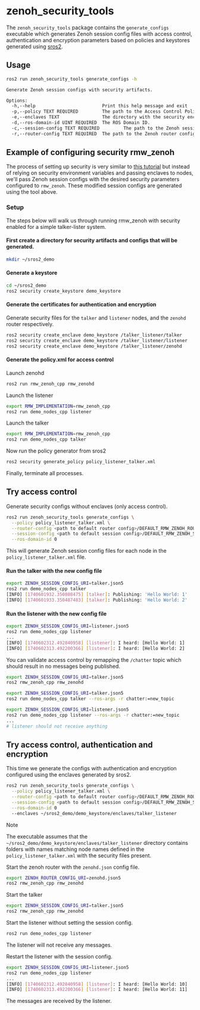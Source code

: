 # zenoh_security_tools

The `zenoh_security_tools` package contains the `generate_configs` executable which generates Zenoh session config files with access control, authentication and encryption parameters based on policies and keystores generated using [sros2](https://github.com/ros2/sros2).

## Usage
```bash
ros2 run zenoh_security_tools generate_configs -h

Generate Zenoh session configs with security artifacts.

Options:
  -h,--help                         Print this help message and exit
  -p,--policy TEXT REQUIRED         The path to the Access Control Policy file.
  -e,--enclaves TEXT                The directory with the security enclaves for the various nodes in the policy file.
  -d,--ros-domain-id UINT REQUIRED  The ROS Domain ID.
  -c,--session-config TEXT REQUIRED         The path to the Zenoh session config file.
  -r,--router-config TEXT REQUIRED  The path to the Zenoh router config file.

```

## Example of configuring security rmw_zenoh

The process of setting up security is very similar to [this tutorial](https://docs.ros.org/en/rolling/Tutorials/Advanced/Security/Introducing-ros2-security.html) but instead of relying on security environment variables and passing enclaves to nodes, we'll
pass Zenoh session configs with the desired security parameters configured to `rmw_zenoh`.
These modified session configs are generated using the tool above.

### Setup

The steps below will walk us through running rmw_zenoh with security enabled for a simple talker-lister system.

#### First create a directory for security artifacts and configs that will be generated.

```bash
mkdir ~/sros2_demo
```

#### Generate a keystore

```bash
cd ~/sros2_demo
ros2 security create_keystore demo_keystore
```

#### Generate the certificates for authentication and encryption

Generate security files for the `talker` and `listener` nodes, and the `zenohd` router respectively.

```bash
ros2 security create_enclave demo_keystore /talker_listener/talker
ros2 security create_enclave demo_keystore /talker_listener/listener
ros2 security create_enclave demo_keystore /talker_listener/zenohd
```

#### Generate the policy.xml for access control

Launch zenohd
```bash
ros2 run rmw_zenoh_cpp rmw_zenohd
```

Launch the listener
```bash
export RMW_IMPLEMENTATION=rmw_zenoh_cpp
ros2 run demo_nodes_cpp listener
```

Launch the talker
```bash
export RMW_IMPLEMENTATION=rmw_zenoh_cpp
ros2 run demo_nodes_cpp talker
```

Now run the policy generator from sros2

```bash
ros2 security generate_policy policy_listener_talker.xml
```

Finally, terminate all processes.

## Try access control

Generate security configs without enclaves (only access control).

```bash
ros2 run zenoh_security_tools generate_configs \
  --policy policy_listener_talker.xml \
  --router-config <path to default router config>/DEFAULT_RMW_ZENOH_ROUTER_CONFIG.json5 \
  --session-config <path to default session config>/DEFAULT_RMW_ZENOH_SESSION_CONFIG.json5 \
  --ros-domain-id 0
```
This will generate Zenoh session config files for each node in the `policy_listener_talker.xml` file.

#### Run the talker with the new config file

```bash
export ZENOH_SESSION_CONFIG_URI=talker.json5
ros2 run demo_nodes_cpp talker
[INFO] [1740601932.350808475] [talker]: Publishing: 'Hello World: 1'
[INFO] [1740601933.350487483] [talker]: Publishing: 'Hello World: 2'
```

#### Run the listener with the new config file
```bash
export ZENOH_SESSION_CONFIG_URI=listener.json5
ros2 run demo_nodes_cpp listener
...
[INFO] [1740602312.492840958] [listener]: I heard: [Hello World: 1]
[INFO] [1740602313.492200366] [listener]: I heard: [Hello World: 2]
```

You can validate access control by remapping the `/chatter` topic which should result in no messages being published.


```bash
export ZENOH_SESSION_CONFIG_URI=talker.json5
ros2 rmw_zenoh_cpp rmw_zenohd
```

```bash
export ZENOH_SESSION_CONFIG_URI=talker.json5
ros2 run demo_nodes_cpp talker --ros-args -r chatter:=new_topic
```

```bash
export ZENOH_SESSION_CONFIG_URI=listener.json5
ros2 run demo_nodes_cpp listener --ros-args -r chatter:=new_topic
...
# listener should not receive anything
```

## Try access control, authentication and encryption

This time we generate the configs with authentication and encryption configured using the enclaves generated by sros2.

```bash
ros2 run zenoh_security_tools generate_configs \
  --policy policy_listener_talker.xml \
  --router-config <path to default router config>/DEFAULT_RMW_ZENOH_ROUTER_CONFIG.json5 \
  --session-config <path to default session config>/DEFAULT_RMW_ZENOH_SESSION_CONFIG.json5 \
  --ros-domain-id 0
  --enclaves ~/sros2_demo/demo_keystore/enclaves/talker_listener
```

> [!NOTE]
The executable assumes that the `~/sros2_demo/demo_keystore/enclaves/talker_listener` directory contains folders with names matching node names defined in the `policy_listener_talker.xml` with the security files present.

Start the zenoh router with the `zenohd.json` config file.
```bash
export ZENOH_ROUTER_CONFIG_URI=zenohd.json5
ros2 rmw_zenoh_cpp rmw_zenohd
```

Start the talker

```bash
export ZENOH_SESSION_CONFIG_URI=talker.json5
ros2 rmw_zenoh_cpp rmw_zenohd
```

Start the listener without setting the session config.
```bash
ros2 run demo_nodes_cpp listener
```

The listener will not receive any messages.

Restart the listener with the session config.

```bash
export ZENOH_SESSION_CONFIG_URI=listener.json5
ros2 run demo_nodes_cpp listener
...
[INFO] [1740602312.492840958] [listener]: I heard: [Hello World: 10]
[INFO] [1740602313.492200366] [listener]: I heard: [Hello World: 11]
```

The messages are received by the listener.
